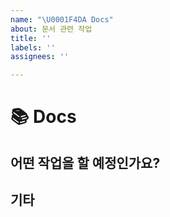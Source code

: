 ```yaml
---
name: "\U0001F4DA Docs"
about: 문서 관련 작업
title: ''
labels: ''
assignees: ''

---
```


# 📚 Docs

## 어떤 작업을 할 예정인가요?

## 기타
